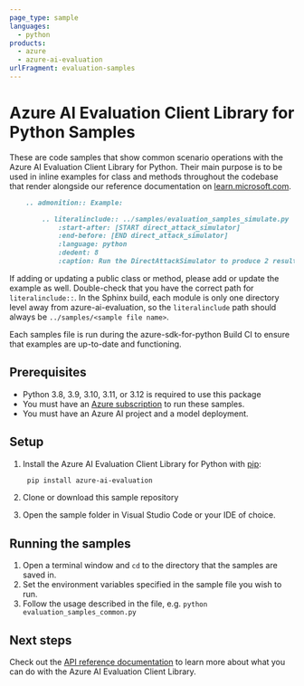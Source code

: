 ```yaml
---
page_type: sample
languages:
  - python
products:
  - azure
  - azure-ai-evaluation
urlFragment: evaluation-samples
---
```


# Azure AI Evaluation Client Library for Python Samples

These are code samples that show common scenario operations with the Azure AI Evaluation Client Library for Python.
Their main purpose is to be used in inline examples for class and methods throughout the codebase that render alongside our reference documentation on [learn.microsoft.com](https://learn.microsoft.com/python/api/azure-ai-evaluation/azure.ai.evaluation?view=azure-python-preview).

```markdown
    .. admonition:: Example:

        .. literalinclude:: ../samples/evaluation_samples_simulate.py
            :start-after: [START direct_attack_simulator]
            :end-before: [END direct_attack_simulator]
            :language: python
            :dedent: 8
            :caption: Run the DirectAttackSimulator to produce 2 results with 3 conversation turns each (6 messages in each result).
```

If adding or updating a public class or method, please add or update the example as well. Double-check that you have the correct path for `literalinclude::`. In the Sphinx build, each module is only one directory level away from azure-ai-evaluation, so the `literalinclude` path should always be `../samples/<sample file name>`.

Each samples file is run during the azure-sdk-for-python Build CI to ensure that examples are up-to-date and functioning.


## Prerequisites

* Python 3.8, 3.9, 3.10, 3.11, or 3.12 is required to use this package
* You must have an [Azure subscription](https://azure.microsoft.com/free/) to run these samples.
* You must have an Azure AI project and a model deployment.

## Setup

1. Install the Azure AI Evaluation Client Library for Python with [pip](https://pypi.org/project/pip/):

   ```bash
    pip install azure-ai-evaluation
    ```

2. Clone or download this sample repository
3. Open the sample folder in Visual Studio Code or your IDE of choice.

## Running the samples

1. Open a terminal window and `cd` to the directory that the samples are saved in.
2. Set the environment variables specified in the sample file you wish to run.
3. Follow the usage described in the file, e.g. `python evaluation_samples_common.py`

## Next steps

Check out the [API reference documentation](https://learn.microsoft.com/python/api/azure-ai-evaluation/azure.ai.evaluation?view=azure-python-preview) to learn more about what you can do with the Azure AI Evaluation Client Library.
